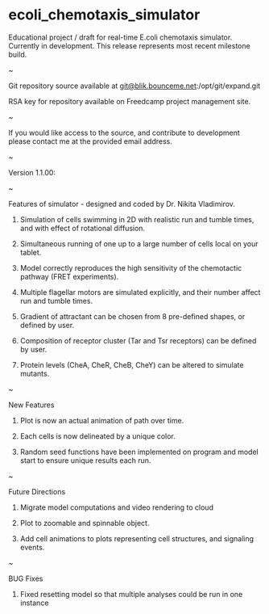 # ecoli_chemotaxis_simulator
Educational project / draft for real-time E.coli chemotaxis simulator. Currently in development. This release represents most recent milestone build.

~

Git repository source available at git@blik.bounceme.net:/opt/git/expand.git

RSA key for repository available on Freedcamp project management site.

~

If you would like access to the source, and contribute to development please contact me at the provided email address.

~

Version 1.1.00:

~

Features of simulator - designed and coded by Dr. Nikita Vladimirov.

1) Simulation of cells swimming in 2D with realistic run and tumble times, and with effect of rotational diffusion.

2) Simultaneous running of one up to a large number of cells local on your tablet.

3) Model correctly reproduces the high sensitivity of the chemotactic pathway (FRET experiments).

4) Multiple flagellar motors are simulated explicitly, and their number affect run and tumble times.

5) Gradient of attractant can be chosen from 8 pre-defined shapes, or defined by user.

6) Composition of receptor cluster (Tar and Tsr receptors) can be defined by user.

7) Protein levels (CheA, CheR, CheB, CheY) can be altered to simulate mutants.

~

New Features

1) Plot is now an actual animation of path over time.

2) Each cells is now delineated by a unique color.

3) Random seed functions have been implemented on program and model start to ensure unique results each run.

~

Future Directions

1) Migrate model computations and video rendering to cloud

2) Plot to zoomable and spinnable object.

3) Add cell animations to plots representing cell structures, and signaling events.

~

BUG Fixes

1) Fixed resetting model so that multiple analyses could be run in one instance
